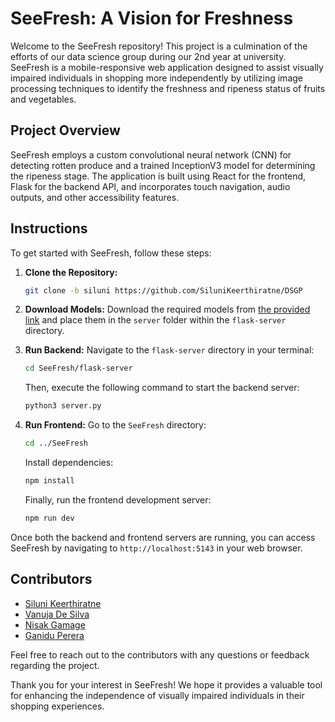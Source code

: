 # SeeFresh: A Vision for Freshness

Welcome to the SeeFresh repository! This project is a culmination of the efforts of our data science group during our 2nd year at university. SeeFresh is a mobile-responsive web application designed to assist visually impaired individuals in shopping more independently by utilizing image processing techniques to identify the freshness and ripeness status of fruits and vegetables.

## Project Overview

SeeFresh employs a custom convolutional neural network (CNN) for detecting rotten produce and a trained InceptionV3 model for determining the ripeness stage. The application is built using React for the frontend, Flask for the backend API, and incorporates touch navigation, audio outputs, and other accessibility features.

## Instructions

To get started with SeeFresh, follow these steps:

1. **Clone the Repository:**
   ```bash
   git clone -b siluni https://github.com/SiluniKeerthiratne/DSGP
   ```

2. **Download Models:**
   Download the required models from [the provided link](https://drive.google.com/drive/folders/1L5SjSJ9vpnjAuMBZ-OtN2WjrWEW9PeCH?usp=sharing) and place them in the `server` folder within the `flask-server` directory.

3. **Run Backend:**
   Navigate to the `flask-server` directory in your terminal:
   ```bash
   cd SeeFresh/flask-server
   ```
   Then, execute the following command to start the backend server:
   ```bash
   python3 server.py
   ```

4. **Run Frontend:**
   Go to the `SeeFresh` directory:
   ```bash
   cd ../SeeFresh
   ```
   Install dependencies:
   ```bash
   npm install
   ```
   Finally, run the frontend development server:
   ```bash
   npm run dev
   ```

Once both the backend and frontend servers are running, you can access SeeFresh by navigating to `http://localhost:5143` in your web browser.

## Contributors

- [Siluni Keerthiratne](mailto:siluni.20220641@iit.ac.lk)
- [Vanuja De Silva](mailto:vanuja.20220141@iit.ac.lk)
- [Nisak Gamage](mailto:nisal.20220359@iit.ac.lk)
- [Ganidu Perera](mailto:gaindu.20210777@iit.ac.lk)

Feel free to reach out to the contributors with any questions or feedback regarding the project.

Thank you for your interest in SeeFresh! We hope it provides a valuable tool for enhancing the independence of visually impaired individuals in their shopping experiences.
